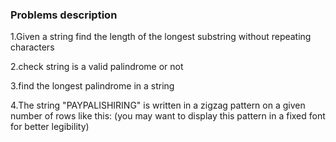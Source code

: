 ### Problems description

1.Given a string find the length of the
longest substring without repeating
characters


2.check string is a valid palindrome or not  

3.find the longest palindrome in a string


4.The string "PAYPALISHIRING" is written in a 
zigzag pattern on a given number of rows like this: 
(you may want to display this pattern in a fixed font for better legibility)
